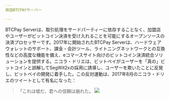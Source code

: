 ```yaml
---
用語BTCPAYサーバー

---
```

BTCPay Serverは、取引処理をサードパーティーに依存することなく、加盟店やユーザーがビットコイン決済を受け入れることを可能にするオープンソースの決済プロセッサーです。2017年に開始されたBTCPay Serverは、ハードウェアウォレットのサポート、課金・会計ツール、ライトニングネットワークとの互換性などの高度な機能を備え、eコマースサイト向けのビットコイン決済統合ソリューションを提供する。ニコラ・ドリエは、ビットペイがユーザーを「真の」ビットコインと誤解してSegWit2xの採用に誘導し、ユーザーを欺いたことに反発し、ビットペイの開発に着手した。この反対運動は、2017年8月のニコラ・ドリエのツイートとして有名になった：

> 「これは嘘だ、君への信頼は崩れた。
![](../../dictionnaire/assets/53.webp)